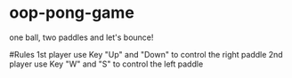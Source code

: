 # oop-pong-game
one ball, two paddles and let's bounce!


#Rules
1st player use Key "Up" and "Down" to control the right paddle
2nd player use Key "W" and "S" to control the left paddle
